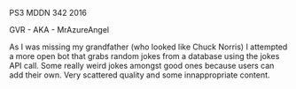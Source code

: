 PS3 MDDN 342 2016

GVR - AKA - MrAzureAngel

As I was missing my grandfather (who looked like Chuck Norris) I attempted 
a more open bot that grabs random jokes from a database using the jokes API call.
Some really weird jokes amongst good ones because users can add their own. 
Very scattered quality and some innappropriate content.